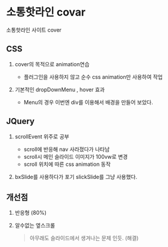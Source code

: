 # 소통핫라인 covar 

소통핫라인 사이트 cover

## CSS 

1. cover의 목적으로 animation연습
    * 플러그인을 사용하지 않고 순수 css animation만 사용하여 작업

2. 기본적인 dropDownMenu , hover 효과
    * Menu의 경우 이번엔 div를 이용해서 배경을 만들어 보았다.


## JQuery

1. scrollEvent 위주로 공부
    * scroll에 반응해 nav 사라졌다가 나타남
    * scroll시 메인 슬라이드 이미지가 100vw로 변경
    * scroll 위치에 따른 css animation 동작

2. bxSlide를 사용하다가 포기 slickSlide를 그냥 사용했다.


## 개선점

1. 반응형 (80%)

2. 알수없는 옆스크롤 
    > 아무래도 슬라이드에서 생겨나는 문제 인듯. (해결)



